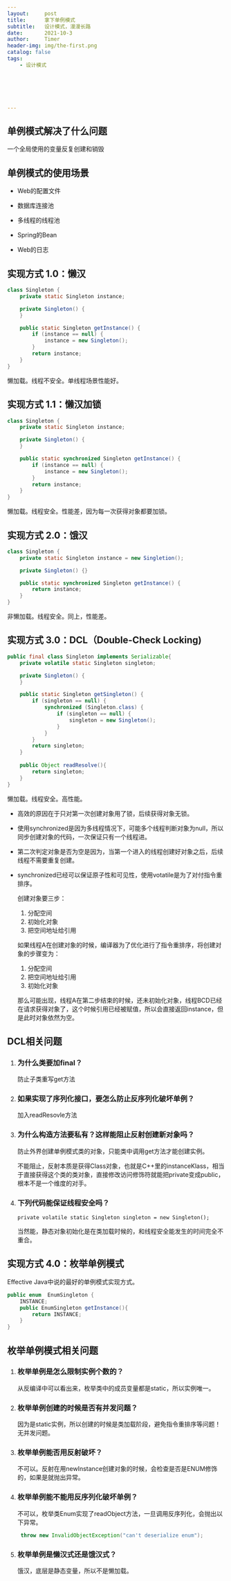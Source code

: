 ```yaml
---
layout:     post
title:      拿下单例模式
subtitle:   设计模式，漫漫长路
date:       2021-10-3
author:     Timer
header-img: img/the-first.png
catalog: false
tags:
    - 设计模式






---
```


## 单例模式解决了什么问题

一个全局使用的变量反复创建和销毁

## 单例模式的使用场景

- Web的配置文件

- 数据库连接池

- 多线程的线程池

- Spring的Bean

- Web的日志

## 实现方式 1.0：懒汉

```java
class Singleton {
    private static Singleton instance;

    private Singleton() {
    }

    public static Singleton getInstance() {
        if (instance == null) {
            instance = new Singleton();
        }
        return instance;
    }
}
```

懒加载。线程不安全。单线程场景性能好。



## 实现方式 1.1：懒汉加锁

```java
class Singleton {
    private static Singleton instance;

    private Singleton() {
    }

    public static synchronized Singleton getInstance() {
        if (instance == null) {
            instance = new Singleton();
        }
        return instance;
    }
}
```

懒加载。线程安全。性能差，因为每一次获得对象都要加锁。



## 实现方式 2.0：饿汉

```java
class Singleton {
    private static Singleton instance = new Singletion();

    private Singleton() {}

    public static synchronized Singleton getInstance() {
        return instance;
    }
}
```

非懒加载。线程安全。同上，性能差。



## 实现方式 3.0：DCL（Double-Check Locking)

```java
public final class Singleton implements Serializable{
    private volatile static Singleton singleton;

    private Singleton() {
    }

    public static Singleton getSingleton() {
        if (singleton == null) {
            synchronized (Singleton.class) {
                if (singleton == null) {
                    singleton = new Singleton();
                }
            }
        }
        return singleton;
    }
    
    public Object readResolve(){
        return singleton;
    }
}

```

懒加载。线程安全。高性能。

- 高效的原因在于只对第一次创建对象用了锁，后续获得对象无锁。

- 使用synchronized是因为多线程情况下，可能多个线程判断对象为null，所以同步创建对象的代码，一次保证只有一个线程进。

- 第二次判定对象是否为空是因为，当第一个进入的线程创建好对象之后，后续线程不需要重复创建。

- synchronized已经可以保证原子性和可见性，使用votatile是为了对付指令重排序。

  创建对象要三步：

  1. 分配空间
  2. 初始化对象
  3. 把空间地址给引用

  如果线程A在创建对象的时候，编译器为了优化进行了指令重排序，将创建对象的步骤变为：

  1. 分配空间
  2. 把空间地址给引用
  3. 初始化对象

  那么可能出现，线程A在第二步结束的时候，还未初始化对象，线程BCD已经在请求获得对象了，这个时候引用已经被赋值，所以会直接返回instance，但是此时对象依然为空。



## DCL相关问题

1. ### 为什么类要加final？

   防止子类重写get方法

2. ### 如果实现了序列化接口，要怎么防止反序列化破坏单例？

   加入readResovle方法

3. ### 为什么构造方法要私有？这样能阻止反射创建新对象吗？

   防止外界创建单例模式类的对象，只能类中调用get方法才能创建实例。

   不能阻止，反射本质是获得Class对象，也就是C++里的instanceKlass，相当于直接获得这个类的类对象，直接修改访问修饰符就能把private变成public，根本不是一个维度的对手。

4. ### 下列代码能保证线程安全吗？

   `private volatile static Singleton singleton = new Singleton();`

   当然能，静态对象初始化是在类加载时候的，和线程安全能发生的时间完全不重合。





## 实现方式 4.0：枚举单例模式

Effective Java中说的最好的单例模式实现方式。

```java
public enum  EnumSingleton {
    INSTANCE;
    public EnumSingleton getInstance(){
        return INSTANCE;
    }
}
```



## 枚举单例模式相关问题

1. ### 枚举单例是怎么限制实例个数的？

   从反编译中可以看出来，枚举类中的成员变量都是static，所以实例唯一。

2. ### 枚举单例创建的时候是否有并发问题？

   因为是static实例，所以创建的时候是类加载阶段，避免指令重排序等问题！无并发问题。

3. ### 枚举单例能否用反射破坏？

   不可以。反射在用newInstance创建对象的时候，会检查是否是ENUM修饰的，如果是就抛出异常。

4. ### 枚举单例能不能用反序列化破坏单例？

   不可以，枚举类Enum实现了readObject方法，一旦调用反序列化，会抛出以下异常。

   ```java
    throw new InvalidObjectException("can't deserialize enum");
   ```

5. ### 枚举单例是懒汉式还是饿汉式？

   饿汉，底层是静态变量，所以不是懒加载。

   
